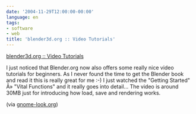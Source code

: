 ```yaml
---
date: '2004-11-29T12:00:00-00:00'
language: en
tags:
- software
- web
title: 'blender3d.org :: Video Tutorials'
---
```


<a href="http://www.blender3d.org/cms/Video_Tutorials.396.0.html">blender3d.org :: Video Tutorials</a>


I just noticed that Blender.org now also offers some really nice video tutorials for beginners. As I never found the time to get the Blender book and read it this is really great for me :-) I just watched the "Getting Started" Â» "Vital Functions" and it really goes into detail... The video is around 30MB just for introducing how load, save and rendering works.

(via <a href="http://gnome-look.org/news/index.php?id=139">gnome-look.org</a>)
